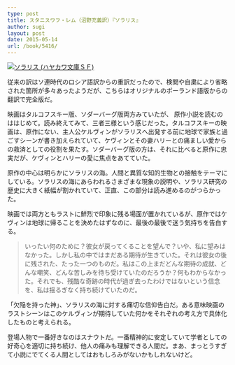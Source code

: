 ```yaml
---
type: post
title: スタニスワフ・レム（沼野充義訳）『ソラリス』
author: sugi
layout: post
date: 2015-05-14
url: /book/5416/
---
```

<a href="http://www.amazon.co.jp/exec/obidos/ASIN/4150120005/chezsugi-22/ref=nosim/" onclick="_gaq.push(['_trackEvent', 'outbound-article', 'http://www.amazon.co.jp/exec/obidos/ASIN/4150120005/chezsugi-22/ref=nosim/', '']);" name="amazletlink" target="_blank"><img src="http://i1.wp.com/ecx.images-amazon.com/images/I/412kKL432XL.jpg?w=660" alt="ソラリス (ハヤカワ文庫ＳＦ)" class="alignleft"  data-recalc-dims="1" /></a>

従来の訳はソ連時代のロシア語訳からの重訳だったので、検閲や自粛により省略された箇所が多々あったようだが、こちらはオリジナルのポーランド語版からの翻訳で完全版だ。

映画はタルコフスキー版、ソダーバーグ版両方みていたが、 原作小説を読むのははじめて。読み終えてみて、三者三様という感じだった。タルコフスキーの映画は、原作にない、主人公ケルヴィンがソラリスへ出発する前に地球で家族と過ごすシーンが書き加えられていて、ケヴィンとその妻ハリーとの痛ましい愛からの救済としての役割を果たす。ソダーバーグ版の方は、それに比べると原作に忠実だが、ケヴィンとハリーの愛に焦点をあてていた。

原作の中心は明らかにソラリスの海。人間と異質な知的生物との接触をテーマにしている。ソラリスの海にあらわれるさまざまな現象の説明や、ソラリス研究の歴史に大きく紙幅が割かれていて、正直、この部分は読み進めるのがつらかった。

映画では両方ともラストに鮮烈で印象に残る場面が置かれているが、原作ではケヴィンは地球に帰ることを決めたはずなのに、最後の最後で迷う気持ちを告白する。

> いったい何のために？彼女が戻ってくることを望んで？いや、私に望みはなかった。しかし私の中ではまだある期待が生きていた。それは彼女の後に残された、たった一つのものだ。私はこの上まだどんな期待の成就、どんな嘲笑、どんな苦しみを待ち受けていたのだろうか？何もわからなかった。それでも、残酷な奇跡の時代が過ぎ去ったわけではないという信念を、私は揺るぎなく持ち続けていたのだ。 

「欠陥を持った神」、ソラリスの海に対する痛切な信仰告白だ。ある意味映画のラストシーンはこのケルヴィンが期待していた何かをそれぞれの考え方で具体化したものと考えられる。

登場人物で一番好きなのはスナウトだ。一番精神的に安定していて学者としての好奇心を適切に持ち続け、他人の痛みも理解できる人間だ。まあ、まっとうすぎて小説にでてくる人間としてはおもしろみがないかもしれないけど。
